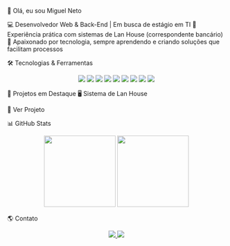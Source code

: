 👋 Olá, eu sou Miguel Neto

💻 Desenvolvedor Web & Back-End | Em busca de estágio em TI
🏦 Experiência prática com sistemas de Lan House (correspondente bancário)
🚀 Apaixonado por tecnologia, sempre aprendendo e criando soluções que facilitam processos

🛠️ Tecnologias & Ferramentas
<p align="center"> <img src="https://img.shields.io/badge/HTML5-E34F26?style=for-the-badge&logo=html5&logoColor=white" /> <img src="https://img.shields.io/badge/CSS3-1572B6?style=for-the-badge&logo=css3&logoColor=white" /> <img src="https://img.shields.io/badge/JavaScript-F7DF1E?style=for-the-badge&logo=javascript&logoColor=black" /> <img src="https://img.shields.io/badge/Node.js-339933?style=for-the-badge&logo=nodedotjs&logoColor=white" /> <img src="https://img.shields.io/badge/PHP-777BB4?style=for-the-badge&logo=php&logoColor=white" /> <img src="https://img.shields.io/badge/MySQL-4479A1?style=for-the-badge&logo=mysql&logoColor=white" /> <img src="https://img.shields.io/badge/Python-3776AB?style=for-the-badge&logo=python&logoColor=white" /> <img src="https://img.shields.io/badge/Java-007396?style=for-the-badge&logo=java&logoColor=white" /> <img src="https://img.shields.io/badge/C++-00599C?style=for-the-badge&logo=c%2B%2B&logoColor=white" /> </p>
📌 Projetos em Destaque
🖥️ Sistema de Lan House

<p 🔹 Controle de tempo das máquinas >
<p🔹 Registro de serviços (impressões, atendimentos bancários) >
<p🔹 Relatórios completos de clientes >
<p Tecnologias: PHP, MySQL, HTML, CSS, JavaScript >
🔗 Ver Projeto

📊 GitHub Stats
<p align="center"> <img src="https://github-readme-stats.vercel.app/api?username=MigueljNeto&show_icons=true&theme=radical" height="165"/> <img src="https://github-readme-stats.vercel.app/api/top-langs/?username=MigueljNeto&layout=compact&theme=radical" height="165"/> </p>
🌎 Contato
<p align="center"> <a href="https://www.linkedin.com/in/migueljneto"> <img src="https://img.shields.io/badge/LinkedIn-0077B5?style=for-the-badge&logo=linkedin&logoColor=white"/> </a> <a href="mailto:migueljpcneto@gmail.com"> <img src="https://img.shields.io/badge/E-mail-D14836?style=for-the-badge&logo=gmail&logoColor=white"/> </a> 
